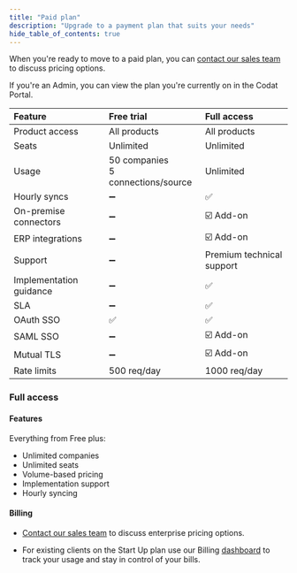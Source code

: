 ```yaml
---
title: "Paid plan"
description: "Upgrade to a payment plan that suits your needs"
hide_table_of_contents: true
---
```


When you're ready to move to a paid plan, you can [contact our sales team](https://www.codat.io/plans/#get-in-touch) to discuss pricing options.

If you're an Admin, you can view the plan you're currently on in the Codat Portal.

| Feature                 | Free trial           | Full access       |
| :-                      | :--             | :--            |
| Product access          | All products   | All products        |
| Seats                   | Unlimited      | Unlimited        |
| Usage                   | 50 companies<br/>5 connections/source | Unlimited        |
| Hourly syncs            | ➖             | ✅              |
| On-premise connectors   | ➖             | ☑️ Add-on             |
| ERP integrations        | ➖             | ☑️ Add-on             |
| Support                 | ➖             | Premium technical support              |
| Implementation guidance | ➖             | ✅              |
| SLA                     | ➖             | ✅              |
| OAuth SSO               | ✅             | ✅              |
| SAML SSO                | ➖             | ☑️ Add-on              |
| Mutual TLS              | ➖             | ☑️ Add-on              |
| Rate limits             | 500 req/day     | 1000 req/day    |

### Full access

#### Features

Everything from Free plus:
- Unlimited companies
- Unlimited seats
- Volume-based pricing
- Implementation support
- Hourly syncing

#### Billing

- [Contact our sales team](https://www.codat.io/plans/#get-in-touch) to discuss enterprise pricing options.

- For existing clients on the Start Up plan use our Billing [dashboard](https://app.codat.io/settings/billing/usage) to track your usage and stay in control of your bills.